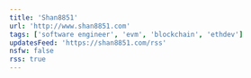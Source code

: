 ```yaml
---
title: 'Shan8851'
url: 'http://www.shan8851.com'
tags: ['software engineer', 'evm', 'blockchain', 'ethdev']
updatesFeed: 'https://shan8851.com/rss'
nsfw: false
rss: true
---
```

